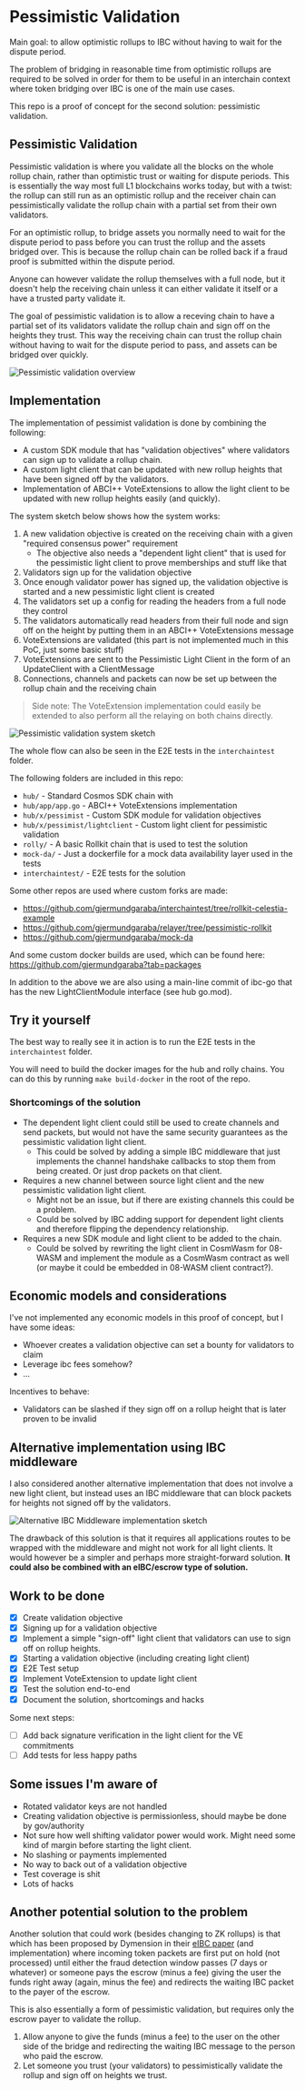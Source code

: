 # Pessimistic Validation

Main goal: to allow optimistic rollups to IBC without having to wait for the dispute period.

The problem of bridging in reasonable time from optimistic rollups are required to be solved in order for them to be useful
in an interchain context where token bridging over IBC is one of the main use cases.

This repo is a proof of concept for the second solution: pessimistic validation.

## Pessimistic Validation

Pessimistic validation is where you validate all the blocks on the whole rollup chain, rather than optimistic trust or waiting for dispute periods.
This is essentially the way most full L1 blockchains works today, but with a twist: the rollup can still run as an optimistic rollup and the receiver chain can
pessimistically validate the rollup chain with a partial set from their own validators.

For an optimistic rollup, to bridge assets you normally need to wait for the dispute period to pass before you can trust the rollup
and the assets bridged over. This is because the rollup chain can be rolled back if a fraud proof is submitted within the dispute period.

Anyone can however validate the rollup themselves with a full node, but it doesn't help the receiving chain unless it can either validate it itself or a have a trusted party validate it.

The goal of pessimistic validation is to allow a receving chain to have a partial set of its validators validate the rollup chain and sign off on the heights they trust. 
This way the receiving chain can trust the rollup chain without having to wait for the dispute period to pass, and assets can be bridged over quickly.

![Pessimistic validation overview](pessimistic-validation-overview.png)

## Implementation

The implementation of pessimist validation is done by combining the following:
* A custom SDK module that has "validation objectives" where validators can sign up to validate a rollup chain.
* A custom light client that can be updated with new rollup heights that have been signed off by the validators.
* Implementation of ABCI++ VoteExtensions to allow the light client to be updated with new rollup heights easily (and quickly).

The system sketch below shows how the system works:
1. A new validation objective is created on the receiving chain with a given "required consensus power" requirement
    - The objective also needs a "dependent light client" that is used for the pessimistic light client to prove memberships and stuff like that
2. Validators sign up for the validation objective
3. Once enough validator power has signed up, the validation objective is started and a new pessimistic light client is created
4. The validators set up a config for reading the headers from a full node they control
5. The validators automatically read headers from their full node and sign off on the height by putting them in an ABCI++ VoteExtensions message
6. VoteExtensions are validated (this part is not implemented much in this PoC, just some basic stuff)
7. VoteExtensions are sent to the Pessimistic Light Client in the form of an UpdateClient with a ClientMessage
8. Connections, channels and packets can now be set up between the rollup chain and the receiving chain

> Side note: The VoteExtension implementation could easily be extended to also perform all the relaying on both chains directly.

![Pessimistic validation system sketch](pessimistic-validation-system-sketch.png)

The whole flow can also be seen in the E2E tests in the `interchaintest` folder.

The following folders are included in this repo:
* `hub/` - Standard Cosmos SDK chain with
* `hub/app/app.go` - ABCI++ VoteExtensions implementation
* `hub/x/pessimist` - Custom SDK module for validation objectives
* `hub/x/pessimist/lightclient` - Custom light client for pessimistic validation
* `rolly/` - A basic Rollkit chain that is used to test the solution
* `mock-da/` - Just a dockerfile for a mock data availability layer used in the tests
* `interchaintest/` - E2E tests for the solution

Some other repos are used where custom forks are made:
* https://github.com/gjermundgaraba/interchaintest/tree/rollkit-celestia-example
* https://github.com/gjermundgaraba/relayer/tree/pessimistic-rollkit
* https://github.com/gjermundgaraba/mock-da

And some custom docker builds are used, which can be found here: https://github.com/gjermundgaraba?tab=packages

In addition to the above we are also using a main-line commit of ibc-go that has the new LightClientModule interface (see hub go.mod).

## Try it yourself
The best way to really see it in action is to run the E2E tests in the `interchaintest` folder.

You will need to build the docker images for the hub and rolly chains. You can do this by running `make build-docker` in the root of the repo.

### Shortcomings of the solution
* The dependent light client could still be used to create channels and send packets, but would not have the same security guarantees as the pessimistic validation light client.
  * This could be solved by adding a simple IBC middleware that just implements the channel handshake callbacks to stop them from being created. Or just drop packets on that client.
* Requires a new channel between source light client and the new pessimistic validation light client.
  * Might not be an issue, but if there are existing channels this could be a problem.
  * Could be solved by IBC adding support for dependent light clients and therefore flipping the dependency relationship.
* Requires a new SDK module and light client to be added to the chain.
  * Could be solved by rewriting the light client in CosmWasm for 08-WASM and implement the module as a CosmWasm contract as well (or maybe it could be embedded in 08-WASM client contract?).

## Economic models and considerations
I've not implemented any economic models in this proof of concept, but I have some ideas:
* Whoever creates a validation objective can set a bounty for validators to claim
* Leverage ibc fees somehow?
* ...

Incentives to behave:
* Validators can be slashed if they sign off on a rollup height that is later proven to be invalid

## Alternative implementation using IBC middleware
I also considered another alternative implementation that does not involve a new light client,
but instead uses an IBC middleware that can block packets for heights not signed off by the validators.

![Alternative IBC Middleware implementation sketch](alternative-middleware-implementation.png)

The drawback of this solution is that it requires all applications routes to be wrapped with the middleware and might not work for all light clients.
It would however be a simpler and perhaps more straight-forward solution. **It could also be combined with an eIBC/escrow type of solution.**

## Work to be done

- [x] Create validation objective
- [x] Signing up for a validation objective
- [x] Implement a simple "sign-off" light client that validators can use to sign off on rollup heights.
- [x] Starting a validation objective (including creating light client)
- [x] E2E Test setup
- [x] Implement VoteExtension to update light client
- [x] Test the solution end-to-end
- [x] Document the solution, shortcomings and hacks

Some next steps:
- [ ] Add back signature verification in the light client for the VE commitments
- [ ] Add tests for less happy paths

## Some issues I'm aware of
* Rotated validator keys are not handled
* Creating validation objective is permissionless, should maybe be done by gov/authority
* Not sure how well shifting validator power would work. Might need some kind of margin before starting the light client.
* No slashing or payments implemented
* No way to back out of a validation objective
* Test coverage is shit
* Lots of hacks

## Another potential solution to the problem

Another solution that could work (besides changing to ZK rollups) is that which has been proposed by Dymension 
in their [eIBC paper](https://eibc.dymension.xyz) (and implementation) where incoming token packets are first put
on hold (not processed) until either the fraud detection window passes (7 days or whatever) or someone pays the 
escrow (minus a fee) giving the user the funds right away (again, minus the fee) and redirects the waiting IBC packet to
the payer of the escrow. 

This is also essentially a form of pessimistic validation, but requires only the escrow payer to validate the rollup.

1. Allow anyone to give the funds (minus a fee) to the user on the other side of the bridge and redirecting the waiting IBC message to the person who paid the escrow.
2. Let someone you trust (your validators) to pessimistically validate the rollup and sign off on heights we trust.
